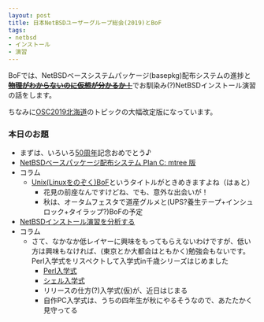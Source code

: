 ```yaml
---
layout: post
title: 日本NetBSDユーザーグループ総会(2019)とBoF
tags:
- netbsd
- インストール
- 演習
---
```


BoFでは、NetBSDベースシステムパッケージ(basepkg)配布システムの進捗と~~**[物理がわからないのに仮想が分かるか！](netbsd-install-exercise)**~~でお馴染み(?)NetBSDインストール演習の話をします。

ちなみに[OSC2019北海道](osc2019-hokkaido)のトピックの大幅改定版になっています。


### 本日のお題

- まずは、いろいろ[50周年](50th-anniversary)記念おめでとう♪
- [NetBSDベースパッケージ配布システム Plan C: mtree 版](netbsd-modular-userland-v0.5.9)
- コラム
    - [Unix(Linuxをのぞく)BoF](https://mtug.connpass.com/event/128935/)というタイトルがときめきますよね（はぁと）
        - 花見の前座なんですけどね、でも、意外な出会いが！
        - 秋は、オータムフェスタで道産グルメと(UPS?養生テープ+インシュロック+タイラップ?)BoFの予定
- [NetBSDインストール演習を分析する](netbsd-install-exercise-2019-all)
- コラム
    - さて、なかなか低レイヤーに興味をもってもらえないわけですが、低い方は興味もなければ、(東京とか大都会はともかく)勉強会もないです。Perl入学式をリスペクトして入学式in千歳シリーズはじめました
        - [Perl入学式](perl-entrance-chitose)
        - [シェル入学式](shell-entrance-chitose)
        - リリースの仕方(?)入学式(仮)が、近日はじまる
        - 自作PC入学式は、うちの四年生が秋にやるそうなので、あたたかく見守ってる
